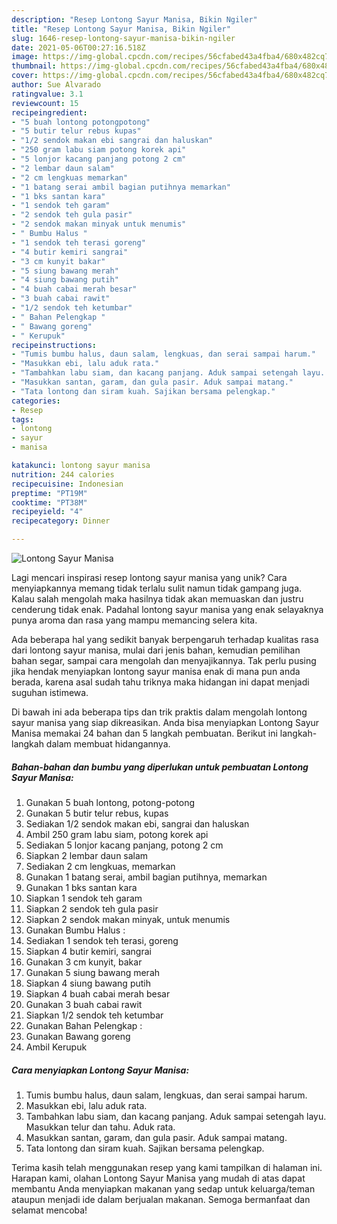 ```yaml
---
description: "Resep Lontong Sayur Manisa, Bikin Ngiler"
title: "Resep Lontong Sayur Manisa, Bikin Ngiler"
slug: 1646-resep-lontong-sayur-manisa-bikin-ngiler
date: 2021-05-06T00:27:16.518Z
image: https://img-global.cpcdn.com/recipes/56cfabed43a4fba4/680x482cq70/lontong-sayur-manisa-foto-resep-utama.jpg
thumbnail: https://img-global.cpcdn.com/recipes/56cfabed43a4fba4/680x482cq70/lontong-sayur-manisa-foto-resep-utama.jpg
cover: https://img-global.cpcdn.com/recipes/56cfabed43a4fba4/680x482cq70/lontong-sayur-manisa-foto-resep-utama.jpg
author: Sue Alvarado
ratingvalue: 3.1
reviewcount: 15
recipeingredient:
- "5 buah lontong potongpotong"
- "5 butir telur rebus kupas"
- "1/2 sendok makan ebi sangrai dan haluskan"
- "250 gram labu siam potong korek api"
- "5 lonjor kacang panjang potong 2 cm"
- "2 lembar daun salam"
- "2 cm lengkuas memarkan"
- "1 batang serai ambil bagian putihnya memarkan"
- "1 bks santan kara"
- "1 sendok teh garam"
- "2 sendok teh gula pasir"
- "2 sendok makan minyak untuk menumis"
- " Bumbu Halus "
- "1 sendok teh terasi goreng"
- "4 butir kemiri sangrai"
- "3 cm kunyit bakar"
- "5 siung bawang merah"
- "4 siung bawang putih"
- "4 buah cabai merah besar"
- "3 buah cabai rawit"
- "1/2 sendok teh ketumbar"
- " Bahan Pelengkap "
- " Bawang goreng"
- " Kerupuk"
recipeinstructions:
- "Tumis bumbu halus, daun salam, lengkuas, dan serai sampai harum."
- "Masukkan ebi, lalu aduk rata."
- "Tambahkan labu siam, dan kacang panjang. Aduk sampai setengah layu. Masukkan telur dan tahu. Aduk rata."
- "Masukkan santan, garam, dan gula pasir. Aduk sampai matang."
- "Tata lontong dan siram kuah. Sajikan bersama pelengkap."
categories:
- Resep
tags:
- lontong
- sayur
- manisa

katakunci: lontong sayur manisa 
nutrition: 244 calories
recipecuisine: Indonesian
preptime: "PT19M"
cooktime: "PT38M"
recipeyield: "4"
recipecategory: Dinner

---
```



![Lontong Sayur Manisa](https://img-global.cpcdn.com/recipes/56cfabed43a4fba4/680x482cq70/lontong-sayur-manisa-foto-resep-utama.jpg)

Lagi mencari inspirasi resep lontong sayur manisa yang unik? Cara menyiapkannya memang tidak terlalu sulit namun tidak gampang juga. Kalau salah mengolah maka hasilnya tidak akan memuaskan dan justru cenderung tidak enak. Padahal lontong sayur manisa yang enak selayaknya punya aroma dan rasa yang mampu memancing selera kita.

Ada beberapa hal yang sedikit banyak berpengaruh terhadap kualitas rasa dari lontong sayur manisa, mulai dari jenis bahan, kemudian pemilihan bahan segar, sampai cara mengolah dan menyajikannya. Tak perlu pusing jika hendak menyiapkan lontong sayur manisa enak di mana pun anda berada, karena asal sudah tahu triknya maka hidangan ini dapat menjadi suguhan istimewa.




Di bawah ini ada beberapa tips dan trik praktis dalam mengolah lontong sayur manisa yang siap dikreasikan. Anda bisa menyiapkan Lontong Sayur Manisa memakai 24 bahan dan 5 langkah pembuatan. Berikut ini langkah-langkah dalam membuat hidangannya.

<!--inarticleads1-->

##### Bahan-bahan dan bumbu yang diperlukan untuk pembuatan Lontong Sayur Manisa:

1. Gunakan 5 buah lontong, potong-potong
1. Gunakan 5 butir telur rebus, kupas
1. Sediakan 1/2 sendok makan ebi, sangrai dan haluskan
1. Ambil 250 gram labu siam, potong korek api
1. Sediakan 5 lonjor kacang panjang, potong 2 cm
1. Siapkan 2 lembar daun salam
1. Sediakan 2 cm lengkuas, memarkan
1. Gunakan 1 batang serai, ambil bagian putihnya, memarkan
1. Gunakan 1 bks santan kara
1. Siapkan 1 sendok teh garam
1. Siapkan 2 sendok teh gula pasir
1. Siapkan 2 sendok makan minyak, untuk menumis
1. Gunakan  Bumbu Halus :
1. Sediakan 1 sendok teh terasi, goreng
1. Siapkan 4 butir kemiri, sangrai
1. Gunakan 3 cm kunyit, bakar
1. Gunakan 5 siung bawang merah
1. Siapkan 4 siung bawang putih
1. Siapkan 4 buah cabai merah besar
1. Gunakan 3 buah cabai rawit
1. Siapkan 1/2 sendok teh ketumbar
1. Gunakan  Bahan Pelengkap :
1. Gunakan  Bawang goreng
1. Ambil  Kerupuk




<!--inarticleads2-->

##### Cara menyiapkan Lontong Sayur Manisa:

1. Tumis bumbu halus, daun salam, lengkuas, dan serai sampai harum.
1. Masukkan ebi, lalu aduk rata.
1. Tambahkan labu siam, dan kacang panjang. Aduk sampai setengah layu. Masukkan telur dan tahu. Aduk rata.
1. Masukkan santan, garam, dan gula pasir. Aduk sampai matang.
1. Tata lontong dan siram kuah. Sajikan bersama pelengkap.




Terima kasih telah menggunakan resep yang kami tampilkan di halaman ini. Harapan kami, olahan Lontong Sayur Manisa yang mudah di atas dapat membantu Anda menyiapkan makanan yang sedap untuk keluarga/teman ataupun menjadi ide dalam berjualan makanan. Semoga bermanfaat dan selamat mencoba!
